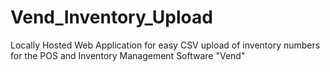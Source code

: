 # Vend_Inventory_Upload
Locally Hosted Web Application for easy CSV upload of inventory numbers for the POS and Inventory Management Software "Vend"
